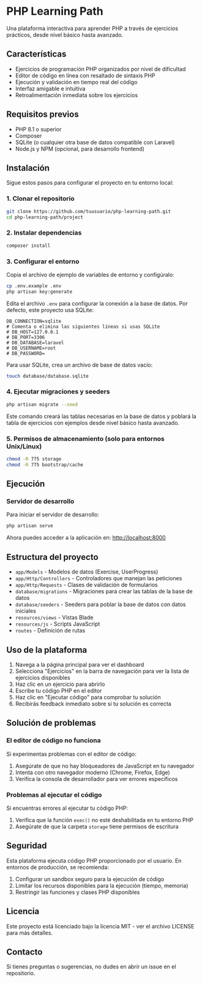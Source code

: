 # PHP Learning Path

Una plataforma interactiva para aprender PHP a través de ejercicios prácticos, desde nivel básico hasta avanzado.

## Características

- Ejercicios de programación PHP organizados por nivel de dificultad
- Editor de código en línea con resaltado de sintaxis PHP
- Ejecución y validación en tiempo real del código
- Interfaz amigable e intuitiva
- Retroalimentación inmediata sobre los ejercicios

## Requisitos previos

- PHP 8.1 o superior
- Composer
- SQLite (o cualquier otra base de datos compatible con Laravel)
- Node.js y NPM (opcional, para desarrollo frontend)

## Instalación

Sigue estos pasos para configurar el proyecto en tu entorno local:

### 1. Clonar el repositorio

```bash
git clone https://github.com/tuusuario/php-learning-path.git
cd php-learning-path/project
```

### 2. Instalar dependencias

```bash
composer install
```

### 3. Configurar el entorno

Copia el archivo de ejemplo de variables de entorno y configúralo:

```bash
cp .env.example .env
php artisan key:generate
```

Edita el archivo `.env` para configurar la conexión a la base de datos. Por defecto, este proyecto usa SQLite:

```
DB_CONNECTION=sqlite
# Comenta o elimina las siguientes líneas si usas SQLite
# DB_HOST=127.0.0.1
# DB_PORT=3306
# DB_DATABASE=laravel
# DB_USERNAME=root
# DB_PASSWORD=
```

Para usar SQLite, crea un archivo de base de datos vacío:

```bash
touch database/database.sqlite
```

### 4. Ejecutar migraciones y seeders

```bash
php artisan migrate --seed
```

Este comando creará las tablas necesarias en la base de datos y poblará la tabla de ejercicios con ejemplos desde nivel básico hasta avanzado.

### 5. Permisos de almacenamiento (solo para entornos Unix/Linux)

```bash
chmod -R 775 storage
chmod -R 775 bootstrap/cache
```

## Ejecución

### Servidor de desarrollo

Para iniciar el servidor de desarrollo:

```bash
php artisan serve
```

Ahora puedes acceder a la aplicación en: [http://localhost:8000](http://localhost:8000)

## Estructura del proyecto

- `app/Models` - Modelos de datos (Exercise, UserProgress)
- `app/Http/Controllers` - Controladores que manejan las peticiones
- `app/Http/Requests` - Clases de validación de formularios
- `database/migrations` - Migraciones para crear las tablas de la base de datos
- `database/seeders` - Seeders para poblar la base de datos con datos iniciales
- `resources/views` - Vistas Blade
- `resources/js` - Scripts JavaScript
- `routes` - Definición de rutas

## Uso de la plataforma

1. Navega a la página principal para ver el dashboard
2. Selecciona "Ejercicios" en la barra de navegación para ver la lista de ejercicios disponibles
3. Haz clic en un ejercicio para abrirlo
4. Escribe tu código PHP en el editor
5. Haz clic en "Ejecutar código" para comprobar tu solución
6. Recibirás feedback inmediato sobre si tu solución es correcta

## Solución de problemas

### El editor de código no funciona

Si experimentas problemas con el editor de código:

1. Asegúrate de que no hay bloqueadores de JavaScript en tu navegador
2. Intenta con otro navegador moderno (Chrome, Firefox, Edge)
3. Verifica la consola de desarrollador para ver errores específicos

### Problemas al ejecutar el código

Si encuentras errores al ejecutar tu código PHP:

1. Verifica que la función `exec()` no esté deshabilitada en tu entorno PHP
2. Asegúrate de que la carpeta `storage` tiene permisos de escritura

## Seguridad

Esta plataforma ejecuta código PHP proporcionado por el usuario. En entornos de producción, se recomienda:

1. Configurar un sandbox seguro para la ejecución de código
2. Limitar los recursos disponibles para la ejecución (tiempo, memoria)
3. Restringir las funciones y clases PHP disponibles

## Licencia

Este proyecto está licenciado bajo la licencia MIT - ver el archivo LICENSE para más detalles.

## Contacto

Si tienes preguntas o sugerencias, no dudes en abrir un issue en el repositorio.